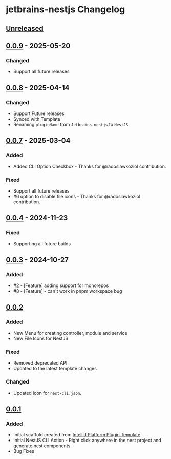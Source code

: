 <!-- Keep a Changelog guide -> https://keepachangelog.com -->

# jetbrains-nestjs Changelog

## [Unreleased]

## [0.0.9] - 2025-05-20

### Changed

- Support all future releases

## [0.0.8] - 2025-04-14

### Changed

- Support Future releases
- Synced with Template
- Renaming `pluginName` from `Jetbrains-nestjs` to `NestJS`

## [0.0.7] - 2025-03-04

### Added

- Added CLI Option Checkbox - Thanks for @radoslawkoziol contribution.

### Fixed

- Support all future releases
- #6 option to disable file icons  - Thanks for @radoslawkoziol contribution.

## [0.0.4] - 2024-11-23

### Fixed

- Supporting all future builds

## [0.0.3] - 2024-10-27

### Added

- #2 - [Feature] adding support for monorepos
- #8 - [Feature] - can't work in pnpm workspace bug

## [0.0.2]

### Added

- New Menu for creating controller, module and service
- New File Icons for NestJS.

### Fixed

- Removed deprecated API
- Updated to the latest template changes

### Changed

- Updated icon for `nest-cli.json`.

## [0.0.1]

### Added

- Initial scaffold created from [IntelliJ Platform Plugin Template](https://github.com/JetBrains/intellij-platform-plugin-template)
- Initial NestJS CLI Action - Right click anywhere in the nest project and generate nest components. 
- Bug Fixes

[Unreleased]: https://github.com/dinbtechit/jetbrains-nestjs/compare/v0.0.9...HEAD
[0.0.9]: https://github.com/dinbtechit/jetbrains-nestjs/compare/v0.0.8...v0.0.9
[0.0.8]: https://github.com/dinbtechit/jetbrains-nestjs/compare/v0.0.7...v0.0.8
[0.0.7]: https://github.com/dinbtechit/jetbrains-nestjs/compare/v0.0.4...v0.0.7
[0.0.4]: https://github.com/dinbtechit/jetbrains-nestjs/compare/v0.0.3...v0.0.4
[0.0.3]: https://github.com/dinbtechit/jetbrains-nestjs/compare/v0.0.2...v0.0.3
[0.0.2]: https://github.com/dinbtechit/jetbrains-nestjs/compare/v0.0.1...v0.0.2
[0.0.1]: https://github.com/dinbtechit/jetbrains-nestjs/commits/v0.0.1
